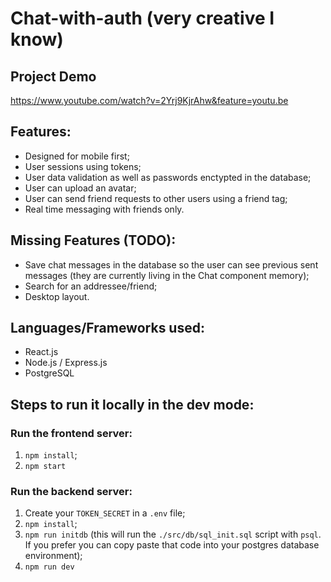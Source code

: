 # Chat-with-auth (very creative I know)

## Project Demo
https://www.youtube.com/watch?v=2Yrj9KjrAhw&feature=youtu.be

## Features: 
 - Designed for mobile first;
 - User sessions using tokens;
 - User data validation as well as passwords enctypted in the database;
 - User can upload an avatar;
 - User can send friend requests to other users using a friend tag;
 - Real time messaging with friends only.

## Missing Features (TODO):
 - Save chat messages in the database so the user can see previous sent messages (they are currently living in the Chat component memory);
 - Search for an addressee/friend;
 - Desktop layout.

## Languages/Frameworks used:
 - React.js
 - Node.js / Express.js
 - PostgreSQL

## Steps to run it locally in the dev mode:
### Run the frontend server:
  1. `npm install`;
  2. `npm start`

### Run the backend server:
  1. Create your `TOKEN_SECRET` in a `.env` file;
  2. `npm install`;
  3. `npm run initdb` (this will run the `./src/db/sql_init.sql` script with `psql`. If you prefer you can copy paste that code into your postgres database environment);
  4. `npm run dev`

